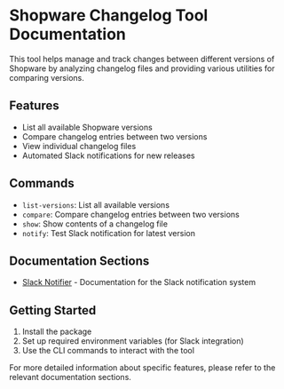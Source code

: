 # Shopware Changelog Tool Documentation

This tool helps manage and track changes between different versions of Shopware by analyzing changelog files and providing various utilities for comparing versions.

## Features

- List all available Shopware versions
- Compare changelog entries between two versions
- View individual changelog files
- Automated Slack notifications for new releases

## Commands

- `list-versions`: List all available versions
- `compare`: Compare changelog entries between two versions
- `show`: Show contents of a changelog file
- `notify`: Test Slack notification for latest version

## Documentation Sections

- [Slack Notifier](slack_notifier.md) - Documentation for the Slack notification system

## Getting Started

1. Install the package
2. Set up required environment variables (for Slack integration)
3. Use the CLI commands to interact with the tool

For more detailed information about specific features, please refer to the relevant documentation sections.
